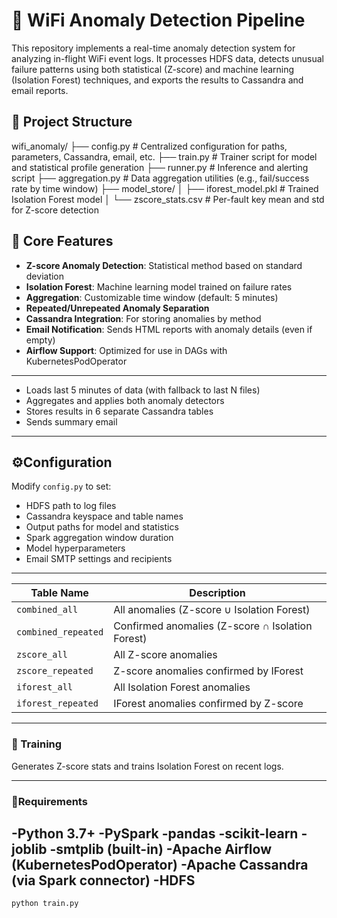 # 📡 WiFi Anomaly Detection Pipeline

This repository implements a real-time anomaly detection system for analyzing in-flight WiFi event logs. It processes HDFS data, detects unusual failure patterns using both statistical (Z-score) and machine learning (Isolation Forest) techniques, and exports the results to Cassandra and email reports.

## 📁 Project Structure
wifi_anomaly/
├── config.py         # Centralized configuration for paths, parameters, Cassandra, email, etc.
├── train.py          # Trainer script for model and statistical profile generation
├── runner.py         # Inference and alerting script
├── aggregation.py    # Data aggregation utilities (e.g., fail/success rate by time window)
├── model_store/
│   ├── iforest_model.pkl   # Trained Isolation Forest model
│   └── zscore_stats.csv    # Per-fault key mean and std for Z-score detection

## 🧠 Core Features

-  **Z-score Anomaly Detection**: Statistical method based on standard deviation
-  **Isolation Forest**: Machine learning model trained on failure rates
-  **Aggregation**: Customizable time window (default: 5 minutes)
-  **Repeated/Unrepeated Anomaly Separation**
-  **Cassandra Integration**: For storing anomalies by method
-  **Email Notification**: Sends HTML reports with anomaly details (even if empty)
-  **Airflow Support**: Optimized for use in DAGs with KubernetesPodOperator

---
- Loads last 5 minutes of data (with fallback to last N files)
- Aggregates and applies both anomaly detectors
- Stores results in 6 separate Cassandra tables
- Sends summary email

---

##  ⚙️Configuration

Modify `config.py` to set:

- HDFS path to log files
- Cassandra keyspace and table names
- Output paths for model and statistics
- Spark aggregation window duration
- Model hyperparameters
- Email SMTP settings and recipients

---
| Table Name         | Description                                      |
|--------------------|--------------------------------------------------|
| `combined_all`     | All anomalies (Z-score ∪ Isolation Forest)       |
| `combined_repeated`| Confirmed anomalies (Z-score ∩ Isolation Forest) |
| `zscore_all`       | All Z-score anomalies                            |
| `zscore_repeated`  | Z-score anomalies confirmed by IForest           |
| `iforest_all`      | All Isolation Forest anomalies                   |
| `iforest_repeated` | IForest anomalies confirmed by Z-score           |

---

### 🔧 Training

Generates Z-score stats and trains Isolation Forest on recent logs.

---
### 🧱Requirements
-Python 3.7+
-PySpark
-pandas
-scikit-learn
-joblib
-smtplib (built-in)
-Apache Airflow (KubernetesPodOperator)
-Apache Cassandra (via Spark connector)
-HDFS
---

```bash
python train.py

